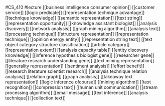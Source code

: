 #CS_410
#lecture
[[business intelligence consumer opinion]]
[[customer service]]
[[logic predicate]]
[[representation technique advantage]]
[[technique knowledge]]
[[semantic representation]]
[[text string]]
[[representation opportunity]]
[[knowledge assistant biologist]]
[[analysis discovery]]
[[network analysis]]
[[graph mining algorithm]]
[[analysis text]]
[[processing technique]]
[[structure representation]]
[[representation technique]]
[[opinion energy entity]]
[[representation string text]]
[[text object category structure classification]]
[[article category]]
[[representation extent]]
[[analysis capacity table]]
[[entity discovery knowledge]]
[[inference hypothesis biologist gene]]
[[researcher gene]]
[[literature research understanding gene]]
[[text mining representation]]
[[generality representation]]
[[sentiment analysis]]
[[effort benefit]]
[[research literature scientist research]]
[[analysis technique relation analysis]]
[[relation graph]]
[[graph analysis]]
[[takeaway text representation]]
[[logic inference ofcourse]]
[[mining algorithm]]
[[text recognition]]
[[compression text]]
[[human unit communication]]
[[stream processing algorithm]]
[[email message]]
[[text inference]]
[[analysis technique]]
[[collection text]]
